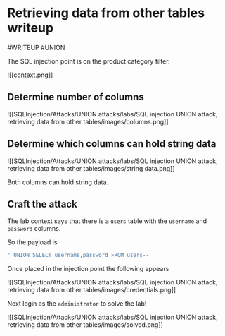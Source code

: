 # Retrieving data from other tables writeup
#WRITEUP 
#UNION 

The SQL injection point is on the product category filter.

![[context.png]]

## Determine number of columns

![[SQLInjection/Attacks/UNION attacks/labs/SQL injection UNION attack, retrieving data from other tables/images/columns.png]]

## Determine which columns can hold string data

![[SQLInjection/Attacks/UNION attacks/labs/SQL injection UNION attack, retrieving data from other tables/images/string data.png]]

Both columns can hold string data.

## Craft the attack

The lab context says that there is a `users` table with the `username` and `password` columns.

So the payload is

```SQL
' UNION SELECT username,password FROM users--
```

Once placed in the injection point the following appears

![[SQLInjection/Attacks/UNION attacks/labs/SQL injection UNION attack, retrieving data from other tables/images/credentials.png]]

Next login as the `administrator` to solve the lab!

![[SQLInjection/Attacks/UNION attacks/labs/SQL injection UNION attack, retrieving data from other tables/images/solved.png]]